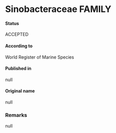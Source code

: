 Sinobacteraceae FAMILY
=======

#### Status
ACCEPTED

#### According to
World Register of Marine Species

#### Published in
null

#### Original name
null

### Remarks
null